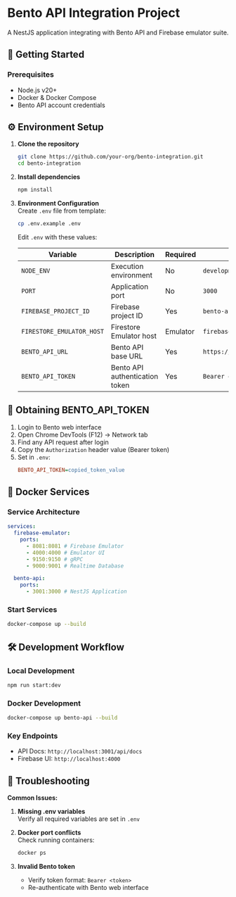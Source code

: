 # Bento API Integration Project

A NestJS application integrating with Bento API and Firebase emulator suite.

## 🚀 Getting Started

### Prerequisites

- Node.js v20+
- Docker & Docker Compose
- Bento API account credentials

## ⚙️ Environment Setup

1. **Clone the repository**

   ```bash
   git clone https://github.com/your-org/bento-integration.git
   cd bento-integration
   ```

2. **Install dependencies**

   ```bash
   npm install
   ```

3. **Environment Configuration**  
   Create `.env` file from template:

   ```bash
   cp .env.example .env
   ```

   Edit `.env` with these values:

   | Variable                  | Description                    | Required | Example                    | How to Obtain                            |
   | ------------------------- | ------------------------------ | -------- | -------------------------- | ---------------------------------------- |
   | `NODE_ENV`                | Execution environment          | No       | `development`              | -                                        |
   | `PORT`                    | Application port               | No       | `3000`                     | -                                        |
   | `FIREBASE_PROJECT_ID`     | Firebase project ID            | Yes      | `bento-api-project`        | Firebase Console                         |
   | `FIRESTORE_EMULATOR_HOST` | Firestore Emulator host        | Emulator | `firebase-emulator:8081`   | Keep default for Docker                  |
   | `BENTO_API_URL`           | Bento API base URL             | Yes      | `https://api.bento.com/v1` | Bento documentation                      |
   | `BENTO_API_TOKEN`         | Bento API authentication token | Yes      | `Bearer eyJhbGci...`       | [See below](#-obtaining-bento_api_token) |

## 🔑 Obtaining BENTO_API_TOKEN

1. Login to Bento web interface
2. Open Chrome DevTools (F12) → Network tab
3. Find any API request after login
4. Copy the `Authorization` header value (Bearer token)
5. Set in `.env`:
   ```ini
   BENTO_API_TOKEN=copied_token_value
   ```

## 🐳 Docker Services

### Service Architecture

```yaml
services:
  firebase-emulator:
    ports:
      - 8081:8081 # Firebase Emulator
      - 4000:4000 # Emulator UI
      - 9150:9150 # gRPC
      - 9000:9001 # Realtime Database

  bento-api:
    ports:
      - 3001:3000 # NestJS Application
```

### Start Services

```bash
docker-compose up --build
```

## 🛠 Development Workflow

### Local Development

```bash
npm run start:dev
```

### Docker Development

```bash
docker-compose up bento-api --build
```

### Key Endpoints

- API Docs: `http://localhost:3001/api/docs`
- Firebase UI: `http://localhost:4000`

## 🚨 Troubleshooting

**Common Issues:**

1. **Missing .env variables**  
   Verify all required variables are set in `.env`

2. **Docker port conflicts**  
   Check running containers:

   ```bash
   docker ps
   ```

3. **Invalid Bento token**
   - Verify token format: `Bearer <token>`
   - Re-authenticate with Bento web interface
